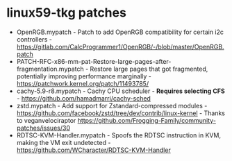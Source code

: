 # linux59-tkg patches

- OpenRGB.mypatch - Patch to add OpenRGB compatibility for certain i2c controllers - https://gitlab.com/CalcProgrammer1/OpenRGB/-/blob/master/OpenRGB.patch
- PATCH-RFC-x86-mm-pat-Restore-large-pages-after-fragmentation.mypatch - Restore large pages that got fragmented, potentially improving performance marginally - https://patchwork.kernel.org/patch/11493785/
- cachy-5.9-r8.mypatch - Cachy CPU scheduler - **Requires selecting CFS** - https://github.com/hamadmarri/cachy-sched
- zstd.mypatch - Add support for Zstandard-compressed modules - https://github.com/facebook/zstd/tree/dev/contrib/linux-kernel - Thanks to veganvelociraptor https://github.com/Frogging-Family/community-patches/issues/30
- RDTSC-KVM-Handler.mypatch - Spoofs the RDTSC instruction in KVM, making the VM exit undetected - https://github.com/WCharacter/RDTSC-KVM-Handler